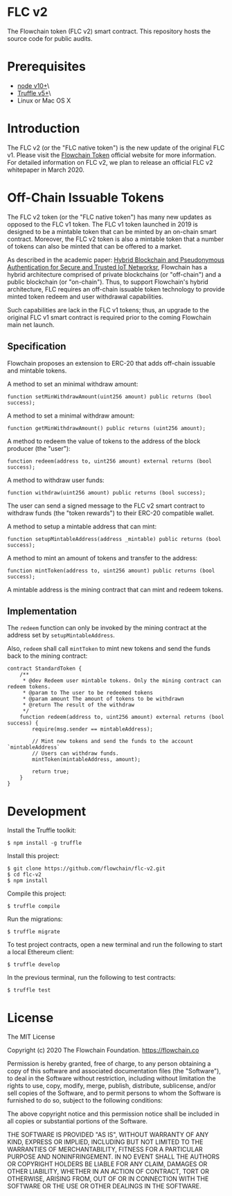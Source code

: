 # FLC v2

The Flowchain token (FLC v2) smart contract. This repository hosts the source code for public audits.

# Prerequisites

* [node v10+](https://nodejs.org)\
* [Truffle v5+](https://truffleframework.com)\
* Linux or Mac OS X

# Introduction

The FLC v2 (or the "FLC native token") is the new update of the original FLC v1. Please visit the [Flowchain Token](https://flowchain.co/token.html) official website for more information. For detailed information on FLC v2, we plan to release an official FLC v2 whitepaper in March 2020.

# Off-Chain Issuable Tokens

The FLC v2 token (or the "FLC native token") has many new updates as opposed to the FLC v1 token. The FLC v1 token launched in 2019 is designed to be a mintable token that can be minted by an on-chain smart contract. Moreover, the FLC v2 token is also a mintable token that a number of tokens can also be minted that can be offered to a market.

As described in the academic paper: [Hybrid Blockchain and Pseudonymous Authentication for Secure and Trusted IoT Networksr](https://dl.acm.org/citation.cfm?doid=3292384.3292388), Flowchain has a hybrid architecture comprised of private blockchains (or "off-chain") and a public blockchain (or "on-chain"). Thus, to support Flowchain's hybrid architecture, FLC requires an off-chain issuable token technology to provide minted token redeem and user withdrawal capabilities. 

Such capabilities are lack in the FLC v1 tokens; thus, an upgrade to the original FLC v1 smart contract is required prior to the coming Flowchain main net launch.

## Specification

Flowchain proposes an extension to ERC-20 that adds off-chain issuable and mintable tokens.

A method to set an minimal withdraw amount:

```solidity
function setMinWithdrawAmount(uint256 amount) public returns (bool success);
```

A method to set a minimal withdraw amount:

```solidity
function getMinWithdrawAmount() public returns (uint256 amount);
```

A method to redeem the value of tokens to the address of the block producer (the "user"):

```solidity
function redeem(address to, uint256 amount) external returns (bool success);
```

A method to withdraw user funds:

```solidity
function withdraw(uint256 amount) public returns (bool success);
```

The user can send a signed message to the FLC v2 smart contract to withdraw funds (the "token rewards") to their ERC-20 compatible wallet.

A method to setup a mintable address that can mint:

```solidity
function setupMintableAddress(address _mintable) public returns (bool success);
```

A method to mint an amount of tokens and transfer to the address:

```solidity
function mintToken(address to, uint256 amount) public returns (bool success);
```

A mintable address is the mining contract that can mint and redeem tokens.

## Implementation

The `redeem` function can only be invoked by the mining contract at the address set by `setupMintableAddress`. 

Also, `redeem` shall call `mintToken` to mint new tokens and send the funds back to the mining contract:

```solidity
contract StandardToken {
    /**
     * @dev Redeem user mintable tokens. Only the mining contract can redeem tokens.
     * @param to The user to be redeemed tokens     
     * @param amount The amount of tokens to be withdrawn
     * @return The result of the withdraw
     */
    function redeem(address to, uint256 amount) external returns (bool success) {
        require(msg.sender == mintableAddress);    

        // Mint new tokens and send the funds to the account `mintableAddress`
        // Users can withdraw funds.
        mintToken(mintableAddress, amount);

        return true;
    }
}
```

# Development

Install the Truffle toolkit:

```
$ npm install -g truffle
```

Install this project:

```
$ git clone https://github.com/flowchain/flc-v2.git
$ cd flc-v2
$ npm install
```

Compile this project:

```
$ truffle compile
```

Run the migrations:

```
$ truffle migrate
```

To test project contracts, open a new terminal and run the following to start a local Ethereum client:

```
$ truffle develop
```

In the previous terminal, run the following to test contracts:

```
$ truffle test
```

# License

The MIT License

Copyright (c) 2020 The Flowchain Foundation. https://flowchain.co

Permission is hereby granted, free of charge, to any person obtaining a copy
of this software and associated documentation files (the "Software"), to deal
in the Software without restriction, including without limitation the rights
to use, copy, modify, merge, publish, distribute, sublicense, and/or sell
copies of the Software, and to permit persons to whom the Software is
furnished to do so, subject to the following conditions:

The above copyright notice and this permission notice shall be included in
all copies or substantial portions of the Software.

THE SOFTWARE IS PROVIDED "AS IS", WITHOUT WARRANTY OF ANY KIND, EXPRESS OR
IMPLIED, INCLUDING BUT NOT LIMITED TO THE WARRANTIES OF MERCHANTABILITY,
FITNESS FOR A PARTICULAR PURPOSE AND NONINFRINGEMENT. IN NO EVENT SHALL THE
AUTHORS OR COPYRIGHT HOLDERS BE LIABLE FOR ANY CLAIM, DAMAGES OR OTHER
LIABILITY, WHETHER IN AN ACTION OF CONTRACT, TORT OR OTHERWISE, ARISING FROM,
OUT OF OR IN CONNECTION WITH THE SOFTWARE OR THE USE OR OTHER DEALINGS IN
THE SOFTWARE.